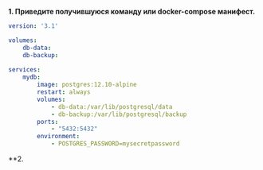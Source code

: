**1. Приведите получившуюся команду или docker-compose манифест.**  
```yaml
version: '3.1'

volumes:
    db-data:
    db-backup:
    
services:
    mydb:
        image: postgres:12.10-alpine
        restart: always
        volumes:
            - db-data:/var/lib/postgresql/data
            - db-backup:/var/lib/postgresql/backup
        ports: 
            - "5432:5432"
        environment:
            - POSTGRES_PASSWORD=mysecretpassword
```

**2. 